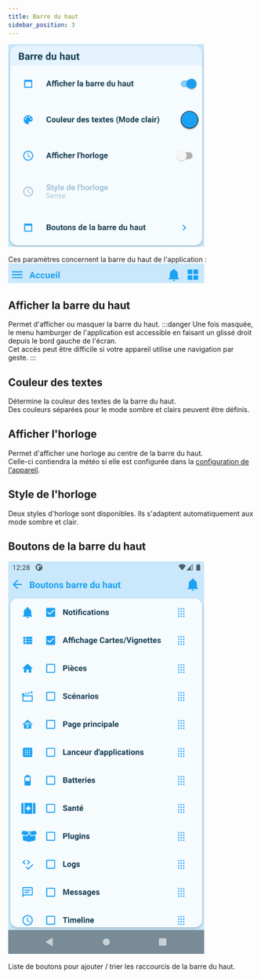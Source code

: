 ```yaml
---
title: Barre du haut
sidebar_position: 3
---
```


<img src="../../../../../img/app/headerBar.png"  width="400" />

Ces paramètres concernent la barre du haut de l'application :
<img src="../../../../../img/app/headerBar2.png"  width="400" />

## Afficher la barre du haut

Permet d'afficher ou masquer la barre du haut.
:::danger
Une fois masquée, le menu hamburger de l'application est accessible en faisant un glissé droit depuis le bord gauche de l'écran.  
Cet accès peut être difficile si votre appareil utilise une navigation par geste.
:::

## Couleur des textes

Détermine la couleur des textes de la barre du haut.  
Des couleurs séparées pour le mode sombre et clairs peuvent être définis.

## Afficher l'horloge

Permet d'afficher une horloge au centre de la barre du haut.  
Celle-ci contiendra la météo si elle est configurée dans la [configuration de l'appareil](/docs/documentation/plugin/equipment/deviceConfig).

## Style de l'horloge

Deux styles d'horloge sont disponibles. Ils s'adaptent automatiquement aux mode sombre et clair.

## Boutons de la barre du haut

<img src="../../../../../img/app/headerBar3.png"  width="400" />

Liste de boutons pour ajouter / trier les raccourcis de la barre du haut.
